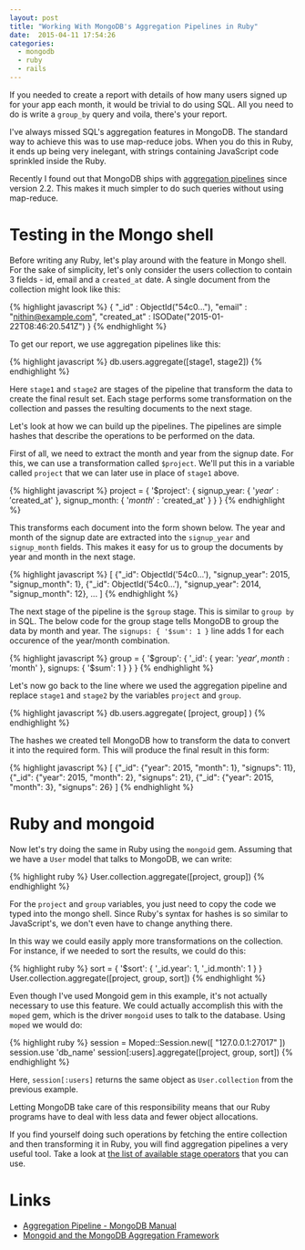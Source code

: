 ```yaml
---
layout: post
title: "Working With MongoDB's Aggregation Pipelines in Ruby"
date:  2015-04-11 17:54:26
categories:
  - mongodb
  - ruby
  - rails
---
```


If you needed to create a report
with details of how many users signed up for your app each month,
it would be trivial to do using SQL.
All you need to do is write a `group_by` query
and voila, there's your report.

I've always missed SQL's aggregation features in MongoDB.
The standard way to achieve this was to use map-reduce jobs.
When you do this in Ruby,
it ends up being very inelegant,
with strings containing JavaScript code
sprinkled inside the Ruby.

Recently I found out that MongoDB ships with
[aggregation pipelines](http://docs.mongodb.org/manual/core/aggregation-pipeline/)
since version 2.2.
This makes it much simpler to do such queries
without using map-reduce.

# Testing in the Mongo shell

Before writing any Ruby,
let's play around with the feature in Mongo shell.
For the sake of simplicity,
let's only consider the users collection to contain 3 fields -
id, email and a `created_at` date.
A single document from the collection might look like this:

{% highlight javascript %}
{ "_id"        : ObjectId("54c0..."),
  "email"      : "nithin@example.com",
  "created_at" : ISODate("2015-01-22T08:46:20.541Z") }
{% endhighlight %}

To get our report, we use aggregation pipelines like this:

{% highlight javascript %}
db.users.aggregate([stage1, stage2])
{% endhighlight %}

Here `stage1` and `stage2` are stages of the pipeline
that transform the data to create the final result set.
Each stage performs some transformation on the collection
and passes the resulting documents to the next stage.

Let's look at how we can build up the pipelines.
The pipelines are simple hashes
that describe the operations to be performed
on the data.

First of all, we need to
extract the month and year from the signup date.
For this, we can use a transformation called `$project`.
We'll put this in a variable called `project`
that we can later use in place of `stage1` above.

{% highlight javascript %}
project = {
  '$project': {
    signup_year:  { '$year':  '$created_at' },
    signup_month: { '$month': '$created_at' }
  }
}
{% endhighlight %}

This transforms each document into the form shown below.
The year and month of the signup date
are extracted into the `signup_year` and `signup_month` fields.
This makes it easy for us to group the documents
by year and month in the next stage.

{% highlight javascript %}
[ {"_id": ObjectId('54c0...'), "signup_year": 2015, "signup_month":  1},
  {"_id": ObjectId('54c0...'), "signup_year": 2014, "signup_month": 12},
  ... ]
{% endhighlight %}

The next stage of the pipeline is the `$group` stage.
This is similar to `group by` in SQL.
The below code for the group stage tells MongoDB
to group the data by month and year.
The `signups: { '$sum': 1 }` line
adds 1 for each occurence of the year/month combination.

{% highlight javascript %}
group = {
  '$group': {
    '_id': { year: '$year', month: '$month' },
    signups: { '$sum': 1 }
  }
}
{% endhighlight %}

Let's now go back to the line where we used the aggregation pipeline
and replace `stage1` and `stage2` by the variables `project` and `group`.

{% highlight javascript %}
db.users.aggregate( [project, group] )
{% endhighlight %}

The hashes we created tell MongoDB
how to transform the data
to convert it into the required form.
This will produce the final result in this form:

{% highlight javascript %}
    [ {"_id": {"year": 2015, "month": 1}, "signups": 11},
  {"_id": {"year": 2015, "month": 2}, "signups": 21},
  {"_id": {"year": 2015, "month": 3}, "signups": 26} ]
{% endhighlight %}

# Ruby and mongoid

Now let's try doing the same in Ruby
using the `mongoid` gem.
Assuming that we have a `User` model
that talks to MongoDB,
we can write:

{% highlight ruby %}
User.collection.aggregate([project, group])
{% endhighlight %}

For the `project` and `group` variables,
you just need to copy the code we typed into the mongo shell.
Since Ruby's syntax for hashes is so similar to JavaScript's,
we don't even have to change anything there.

In this way we could easily apply
more transformations on the collection.
For instance, if we needed to sort the results,
we could do this:

{% highlight ruby %}
sort = { '$sort': { '_id.year': 1, '_id.month': 1 } }
User.collection.aggregate([project, group, sort])
{% endhighlight %}

Even though I've used Mongoid gem in this example,
it's not actually necessary to use this feature.
We could actually accomplish this with the `moped` gem,
which is the driver `mongoid` uses to talk to the database.
Using `moped` we would do:

{% highlight ruby %}
session = Moped::Session.new([ "127.0.0.1:27017" ])
session.use 'db_name'
session[:users].aggregate([project, group, sort])
{% endhighlight %}

Here, `session[:users]` returns the same object as `User.collection`
from the previous example.

Letting MongoDB take care of this responsibility
means that our Ruby programs have to deal with
less data and fewer object allocations.

If you find yourself doing such operations
by fetching the entire collection
and then transforming it in Ruby,
you will find aggregation pipelines a very useful tool.
Take a look at
[the list of available stage operators](http://docs.mongodb.org/manual/reference/operator/aggregation/#aggregation-pipeline-operator-reference)
that you can use.

# Links

* [Aggregation Pipeline - MongoDB Manual](http://docs.mongodb.org/manual/core/aggregation-pipeline/)
* [Mongoid and the MongoDB Aggregation Framework](http://blog.joshsoftware.com/2013/09/05/mongoid-and-the-mongodb-aggregation-framework/)
